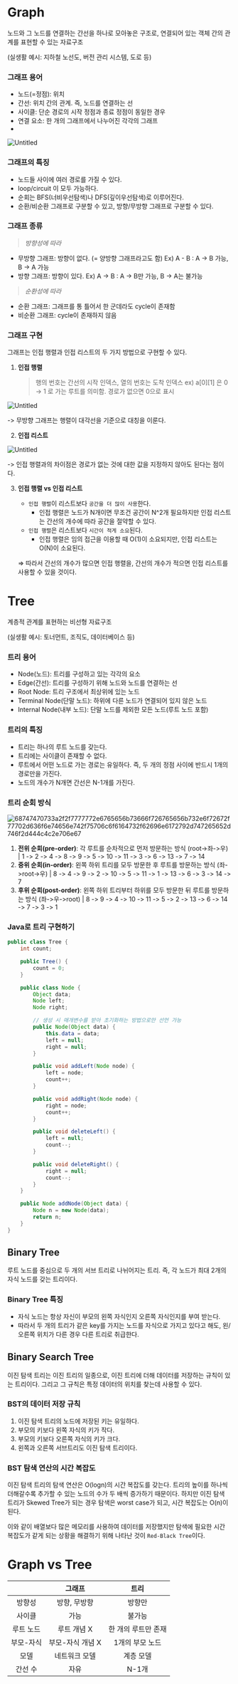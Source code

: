 # Graph

노드와 그 노드를 연결하는 간선을 하나로 모아놓은 구조로, 연결되어 있는 객체 간의 관계를 표현할 수 있는 자료구조

(실생활 예시: 지하철 노선도, 버전 관리 시스템, 도로 등)

### 그래프 용어

- 노드(=정점): 위치
- 간선: 위치 간의 관계. 즉, 노드를 연결하는 선
- 사이클: 단순 경로의 시작 정점과 종료 정점이 동일한 경우
- 연결 요소: 한 개의 그래프에서 나누어진 각각의 그래프
- 
![Untitled](https://github.com/Ahrang777/CS-Study/assets/100702397/4e6cb198-379b-48cf-9c65-440d133ffe76)

### 그래프의 특징

- 노드들 사이에 여러 경로를 가질 수 있다.
- loop/circuit 이 모두 가능하다.
- 순회는 BFS(너비우선탐색)나 DFS(깊이우선탐색)로 이루어진다.
- 순환/비순환 그래프로 구분할 수 있고, 방향/무방향 그래프로 구분할 수 있다.

### 그래프 종류

> _방향성에 따라_

- 무방향 그래프: 방향이 없다. (= 양방향 그래프라고도 함)
  Ex) A - B : A → B 가능, B → A 가능
- 방향 그래프: 방향이 있다.
  Ex) A → B : A → B만 가능, B → A는 불가능

> _순환성에 따라_

- 순환 그래프: 그래프를 통 틀어서 한 군데라도 cycle이 존재함
- 비순환 그래프: cycle이 존재하지 않음

### 그래프 구현

그래프는 인접 행렬과 인접 리스트의 두 가지 방법으로 구현할 수 있다.

1. **인접 행렬**

   > 행의 번호는 간선의 시작 인덱스, 열의 번호는 도착 인덱스
   > ex) a[0][1] 은 0 → 1 로 가는 루트를 의미함. 경로가 없으면 0으로 표시

![Untitled](https://github.com/Ahrang777/CS-Study/assets/100702397/4b20f4ca-1ae5-4341-a957-a18626f5e0e1)

-> 무방향 그래프는 행렬이 대각선을 기준으로 대칭을 이룬다.

2. **인접 리스트**
   
 ![Untitled](https://github.com/Ahrang777/CS-Study/assets/100702397/f53da430-62df-4ecc-bf15-8037052d978e)

-> 인접 행렬과의 차이점은 경로가 없는 것에 대한 값을 지정하지 않아도 된다는 점이다.

3. **인접 행렬 vs 인접 리스트**

   - `인접 행렬`이 리스트보다 `공간을 더 많이 사용`한다.
     - 인접 행렬은 노드가 N개이면 무조건 공간이 N^2개 필요하지만 인접 리스트는 간선의 개수에 따라 공간을 절약할 수 있다.
   - `인접 행렬`은 리스트보다 `시간이 적게 소요`된다.
     - 인접 행렬은 임의 접근을 이용할 때 O(1)이 소요되지만, 인접 리스트는 O(N)이 소요된다.

   ⇒ 따라서 간선의 개수가 많으면 인접 행렬을, 간선의 개수가 적으면 인접 리스트를 사용할 수 있을 것이다.

# Tree

계층적 관계를 표현하는 비선형 자료구조

(실생활 예시: 토너먼트, 조직도, 데이터베이스 등)

### **트리 용어**

- Node(노드): 트리를 구성하고 있는 각각의 요소
- Edge(간선): 트리를 구성하기 위해 노드와 노드를 연결하는 선
- Root Node: 트리 구조에서 최상위에 있는 노드
- Terminal Node(단말 노드): 하위에 다른 노드가 연결되어 있지 않은 노드
- Internal Node(내부 노드): 단말 노드를 제외한 모든 노드(루트 노드 포함)
  <br/>

### **트리의 특징**

- 트리는 하나의 루트 노드를 갖는다.
- 트리에는 사이클이 존재할 수 없다.
- 루트에서 어떤 노드로 가는 경로는 유일하다. 즉, 두 개의 정점 사이에 반드시 1개의 경로만을 가진다.
- 노드의 개수가 N개면 간선은 N-1개를 가진다.

### **트리 순회 방식**
![68747470733a2f2f7777772e6765656b73666f726765656b732e6f72672f77702d636f6e74656e742f75706c6f6164732f62696e6172792d747265652d746f2d444c4c2e706e67](https://github.com/Ahrang777/CS-Study/assets/100702397/a56d2649-c6d1-43b9-ba3d-e1fa6fb4b35a)

1. **전위 순회(pre-order)**: 각 루트를 순차적으로 먼저 방문하는 방식 (root->좌->우)
   | 1 -> 2 -> 4 -> 8 -> 9 -> 5 -> 10 -> 11 -> 3 -> 6 -> 13 -> 7 -> 14
2. **중위 순회(in-order)**: 왼쪽 하위 트리를 모두 방문한 후 루트를 방문하는 방식 (좌->root->우)
   | 8 -> 4 -> 9 -> 2 -> 10 -> 5 -> 11 -> 1 -> 13 -> 6 -> 3 -> 14 -> 7
3. **후위 순회(post-order)**: 왼쪽 하위 트리부터 하위를 모두 방문한 뒤 루트를 방문하는 방식 (좌->우->root)
   | 8 -> 9 -> 4 -> 10 -> 11 -> 5 -> 2 -> 13 -> 6 -> 14 -> 7 -> 3 -> 1

### **Java로 트리 구현하기**

```java
public class Tree {
	int count;

	public Tree() {
		count = 0;
	}

	public class Node {
		Object data;
		Node left;
		Node right;

		// 생성 시 매개변수를 받아 초기화하는 방법으로만 선언 가능
		public Node(Object data) {
			this.data = data;
			left = null;
			right = null;
		}

		public void addLeft(Node node) {
			left = node;
			count++;
		}

		public void addRight(Node node) {
			right = node;
			count++;
		}

		public void deleteLeft() {
			left = null;
			count--;
		}

		public void deleteRight() {
			right = null;
			count--;
		}
	}

	public Node addNode(Object data) {
		Node n = new Node(data);
		return n;
	}
}

```

## **Binary Tree**

루트 노드를 중심으로 두 개의 서브 트리로 나뉘어지는 트리. 즉, 각 노드가 최대 2개의 자식 노드를 갖는 트리이다.

### **Binary Tree 특징**

- 자식 노드는 항상 자신이 부모의 왼쪽 자식인지 오른쪽 자식인지를 부여 받는다.
- 따라서 두 개의 트리가 같은 key를 가지는 노드를 자식으로 가지고 있다고 해도, 왼/오른쪽 위치가 다른 경우 다른 트리로 취급한다.

## **Binary Search Tree**

이진 탐색 트리는 이진 트리의 일종으로, 이진 트리에 더해 데이터를 저장하는 규칙이 있는 트리이다. 그리고 그 규칙은 특정 데이터의 위치를 찾는데 사용할 수 있다.

### **BST의 데이터 저장 규칙**

1. 이진 탐색 트리의 노드에 저장된 키는 유일하다.
2. 부모의 키보다 왼쪽 자식의 키가 작다.
3. 부모의 키보다 오른쪽 자식의 키가 크다.
4. 왼쪽과 오른쪽 서브트리도 이진 탐색 트리이다.

### **BST 탐색 연산의 시간 복잡도**

이진 탐색 트리의 탐색 연산은 O(logn)의 시간 복잡도를 갖는다. 트리의 높이를 하나씩 더해갈수록 추가할 수 있는 노드의 수가 두 배씩 증가하기 때문이다. 하지만 이진 탐색 트리가 Skewed Tree가 되는 경우 탐색은 worst case가 되고, 시간 복잡도는 O(n)이 된다.

이와 같이 배열보다 많은 메모리를 사용하여 데이터를 저장했지만 탐색에 필요한 시간 복잡도가 같게 되는 상황을 해결하기 위해 나타난 것이 `Red-Black Tree`이다.

# Graph vs Tree

|           |      그래프      |        트리         |
| :-------: | :--------------: | :-----------------: |
|  방향성   |   방향, 무방향   |       방향만        |
|  사이클   |       가능       |       불가능        |
| 루트 노드 |   루트 개념 X    | 한 개의 루트만 존재 |
| 부모-자식 | 부모-자식 개념 X |   1개의 부모 노드   |
|   모델    |  네트워크 모델   |      계층 모델      |
|  간선 수  |       자유       |        N-1개        |
